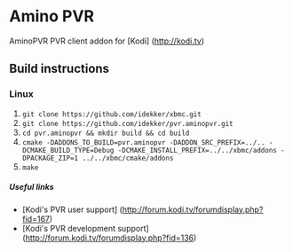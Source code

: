 # Amino PVR
AminoPVR PVR client addon for [Kodi] (http://kodi.tv)

## Build instructions

### Linux

1. `git clone https://github.com/idekker/xbmc.git`
2. `git clone https://github.com/idekker/pvr.aminopvr.git`
3. `cd pvr.aminopvr && mkdir build && cd build`
4. `cmake -DADDONS_TO_BUILD=pvr.aminopvr -DADDON_SRC_PREFIX=../.. -DCMAKE_BUILD_TYPE=Debug -DCMAKE_INSTALL_PREFIX=../../xbmc/addons -DPACKAGE_ZIP=1 ../../xbmc/cmake/addons`
5. `make`

##### Useful links

* [Kodi's PVR user support] (http://forum.kodi.tv/forumdisplay.php?fid=167)
* [Kodi's PVR development support] (http://forum.kodi.tv/forumdisplay.php?fid=136)
